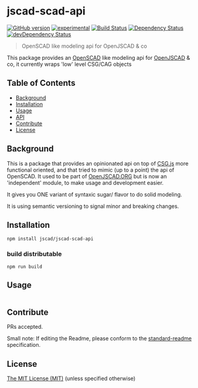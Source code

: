 # jscad-scad-api

[![GitHub version](https://badge.fury.io/gh/jscad%2Fjscad-scad-api.svg)](https://badge.fury.io/gh/jscad%2Fjscad-scad-api)
[![experimental](http://badges.github.io/stability-badges/dist/experimental.svg)](http://github.com/badges/stability-badges)
[![Build Status](https://travis-ci.org/jscad/jscad-scad-api.svg)](https://travis-ci.org/jscad/jscad-scad-api)
[![Dependency Status](https://david-dm.org/jscad/jscad-scad-api.svg)](https://david-dm.org/jscad/jscad-scad-api)
[![devDependency Status](https://david-dm.org/jscad/jscad-scad-api/dev-status.svg)](https://david-dm.org/jscad/jscad-scad-api#info=devDependencies)


> OpenSCAD like modeling api for OpenJSCAD & co

This package provides an [OpenSCAD](http://www.openscad.org/) like modeling api for [OpenJSCAD](openjscad.org) & co, it currently wraps 'low' level CSG/CAG objects

## Table of Contents

- [Background](#background)
- [Installation](#installation)
- [Usage](#usage)
- [API](#api)
- [Contribute](#contribute)
- [License](#license)

## Background

This is a package that provides an opinionated api on top of [CSG.js](https://github.com/jscad/csg.js)
more functional oriented, and that tried to mimic (up to a point) the api of OpenSCAD.
It used to be part of [OpenJSCAD.ORG](https://github.com/Spiritdude/OpenJSCAD.org) but is now an
'independent' module, to make usage and development easier.

It gives you ONE variant of syntaxic sugar/ flavor to do solid modeling.

It is using semantic versioning to signal minor and breaking changes.


## Installation


```
npm install jscad/jscad-scad-api
```

### build distributable

```
npm run build
```

## Usage

```
```


## Contribute

PRs accepted.

Small note: If editing the Readme, please conform to the [standard-readme](https://github.com/RichardLitt/standard-readme) specification.


## License

[The MIT License (MIT)](https://github.com/jscad/jscad-scad-api/blob/master/LICENSE)
(unless specified otherwise)
